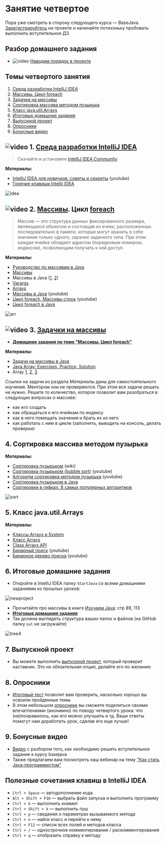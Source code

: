 # Занятие четвертое

Пора уже смотреть в сторону следующего курса — BaseJava. [Зарегистрируйтесь](https://topjava.ru/basejava) на проекте и начинайте потихоньку пробовать выполнить вступительное ДЗ.

## Разбор домашнего задания
- ![video](https://user-images.githubusercontent.com/29703461/81983788-359a6c80-9634-11ea-9b47-09a56fd3d999.png) [Наводим порядок в проекте](https://drive.google.com/file/d/1IYfWYTgZnuJM80OkyWC7Ydpa8cgmfZOt/view?usp=sharing)

## Темы четвертого занятия
1. [Среда разработки IntelliJ IDEA](#1)
1. [Массивы. Цикл foreach](#2)
1. [Задачки на массивы](#3)
1. [Сортировка массива методом пузырька](#4)
1. [Класс java.util.Arrays](#5)
1. [Итоговые домашние задания](#6)
1. [Выпускной проект](#7)
3. [Опросники](#8)
4. [Бонусные видео](#9)

## ![video](https://user-images.githubusercontent.com/29703461/81982928-d556fb00-9632-11ea-9794-ea198832d674.png) <a name="1">1. [Среда разработки IntelliJ IDEA](https://drive.google.com/file/d/1EztSgbHW7rOMqFdIQU2gfV9DVn9zQ7q0/view?usp=sharing)</a>
> Скачайте и установите [IntelliJ IDEA Community](http://www.jetbrains.com/idea/download/index.html)

**Материалы:**
- [IntelliJ IDEA для новичков: советы и секреты](https://www.youtube.com/watch?v=mcvnjaLqVWQ) (youtube)
- [Горячие клавиши Intellij IDEA](https://devcolibri.com/горячие-клавиши-intellij-idea)

![idea](https://user-images.githubusercontent.com/29703461/165950777-7fbb404c-4cca-41c4-8c51-6a7700b5c838.png)

## ![video](https://user-images.githubusercontent.com/29703461/81982928-d556fb00-9632-11ea-9794-ea198832d674.png) <a name="2">2. [Массивы](https://drive.google.com/file/d/11hTa-7sbV2R7YKNmfE4qZ_4DBtIwUKwJ/view?usp=sharing). Цикл [foreach](https://drive.google.com/open?id=1ZvCrFOKiIV01ZO1yGtDsuFRNg3YksfqU)</a>
> Массив — это структура данных фиксированного размера, являющаяся объектом и состоящая из ячеек, расположенных последовательно в памяти, которые могут хранить в себе значения только одного, заранее заданного типа. При этом каждая ячейка обладает адресом (порядковым номером, индексом), позволяющим получать к ней доступ.

**Материалы:**
- [Руководство по массивам в Java](https://topjava.ru/blog/rukovodstvo-po-massivam-v-java-ch1)
- [Массивы](http://developer.alexanderklimov.ru/android/java/array.php)
- Массивы в Java ([1](http://www.skipy.ru/technics/arrays.html), [2](https://vertex-academy.com/tutorials/ru/massivy-v-java/))
- [Varargs](https://topjava.ru/blog/rukovodstvo-po-massivam-v-java-varargs)
- [Arrays](https://docs.oracle.com/javase/tutorial/java/nutsandbolts/arrays.html)
- [Массивы в Java](https://www.youtube.com/watch?v=li86TEAEhYM) (youtube)
- [Цикл foreach, Массивы строк](https://www.youtube.com/watch?v=8AD55r64yNw) (youtube)
- [Цикл foreach в Java](https://pr0java.blogspot.com/2015/04/for-foreach.html)

![arr](https://user-images.githubusercontent.com/29703461/40573705-dd7d8a52-60cd-11e8-8213-7f79b0c56f24.png)

## ![video](https://user-images.githubusercontent.com/29703461/81982928-d556fb00-9632-11ea-9794-ea198832d674.png) <a name="3">3. [Задачки на массивы](https://drive.google.com/file/d/1Bp7evzvvumsISUp0DHXBekH0iDOflkvB/view?usp=sharing)</a>

- **[Домашние задания по теме "Массивы. Цикл foreach"](https://docs.google.com/document/d/1pDPnaFHxf5QDrO7_lCjncmyGuAfjV6bhmhhn-eh7fMg/edit?usp=sharing)**

**Материалы:**
 - [Задачи на массивы в Java](http://taskcode.ru/array)
 - [Java Array: Exercises, Practice, Solution](https://www.w3resource.com/java-exercises/array/index.php)
 - Array [1](http://codingbat.com/java/Array-1), [2](http://codingbat.com/java/Array-2), [3](http://codingbat.com/java/Array-3)

Ссылки на задачи из раздела *Материалы* даны для самостоятельного изучения. Ментором они не проверяются. При этом все задачи решать не нужно. Решите то количество, которое позволит вам разобраться в следующих вопросах о массиве:
- как его создать
- как обращаться к его ячейкам по индексу
- как в него помещать значения и брать их из него
- как работать с ним в цикле (заполнять, выводить на консоль, делать проверки)
 
## <a name="4">4. Сортировка массива методом пузырька</a>

**Материалы:**
- [Сортировка пузырьком](https://ru.wikipedia.org/wiki/Сортировка_пузырьком) (wiki)
- [Cортировка пузырьком (bubble sort)](https://www.youtube.com/watch?v=oqpICiM165I) (youtube)
- [Алгоритм сортировка методом пузырька](https://www.youtube.com/watch?v=5JMInXAtnQg) (youtube)
- [Сортировка пузырьком в Java](https://nicholasgribanov.name/legendarnaya-sortirovka-puzyrkom/)
- [Сортировки в гифках: 8 самых популярных алгоритмов](https://proglib.io/p/sort-gif)

![sort](https://user-images.githubusercontent.com/29703461/40580205-cc8a3554-6142-11e8-9776-e3e20817fd5b.gif)

## <a name="5">5. Класс java.util.Arrays</a>

**Материалы:**
- [Классы Arrays и System](https://topjava.ru/blog/rukovodstvo-po-massivam-v-java-ch3)
- [Класс Arrays](http://developer.alexanderklimov.ru/android/java/array.php#arrays)
- [Class Arrays API](https://docs.oracle.com/en/java/javase/19/docs/api/java.base/java/util/Arrays.html)
- [Бинарный поиск](https://youtu.be/SW_UCzFO7X0?t=16m44s) (youtube)
- [Бинарное дерево поиска](https://youtu.be/HBMlhZAOhoI) (youtube)

## <a name="6">6. Итоговые домашние задания</a>

- Откройте в IntelliJ IDEA папку `StartJava` со всеми домашними заданиями из прошлых уроков:

![newproject](https://user-images.githubusercontent.com/29703461/165948841-f2ac0131-dd32-4a00-bdff-bf49ce91d476.png)

- Прочитайте про массивы в книге [Изучаем Java](https://www.ozon.ru/context/detail/id/7821666/): стр 89, 113
- **[Итоговые домашние задания](https://docs.google.com/document/d/1kyGSmbDsisgg94xpfcRjUKKY8DQErE0_tiZSP8-buIU/edit?usp=sharing)**
- Так должна выглядеть структура ваших папок и файлов (на GitHub папку `out` не загружайте)
 
![tree4](https://user-images.githubusercontent.com/29703461/175806556-c6404eb9-8b82-4a9e-b0b4-bb1a9133eed2.png)

## 7. <a name="7">Выпускной проект</a>
- Вы можете выполнить [выпускной проект](https://docs.google.com/document/d/1IAiDJmSAD86P-xTp3kOs-tFFuDQViXRewI-vpk1nT3g/edit?usp=sharing), который проверит наставник. Это не обязательная опция, делайте его по желанию

## 8. <a name="8">Опросники</a>
- [Итоговый тест](https://forms.gle/gqgWh3wh1WbWKBWx7) позволит вам проверить, насколько хорошо вы освоили пройденные темы
- В этом небольшом [опроснике](https://forms.gle/ykP2B4KsbLzMxEh6A) вы сможете поделиться своими впечатлениями (анонимно) по поводу четвертого урока: что (не)понравилось, как его можно улучшить и тд. Ваши ответы помогут нам доработать урок, сделав его еще лучше!
  
## 9. <a name="9">Бонусные видео</a>
- [Видео](https://drive.google.com/file/d/1W9AtOE3yvDCOOZxmHSw4lGpFiFVYJB8_/view?usp=sharing) с разбором того, как необходимо решить вступительное задание к курсу basejava
- Также предлагаем вам посмотреть наш вебинар на тему ["Как стать Java-программистом"](https://vk.com/wall-18505771_829)

## Полезные сочетания клавиш в IntelliJ IDEA
- `Ctrl + Space` — автодополнение кода
- `Alt + Shift + F10`	— выбрать файл запуска и выполнить программу
- `Ctrl + k` — выполнить коммит
- `Ctrl + Shift + k` — выполнить пуш
- `Ctrl + p` — сведения о параметрах вызываемого метода
- `Ctrl + n` — найти класс и перейти к нему
- `Ctrl + F12` — список всех полей и методов класса
- `Ctrl + /` — однострочное комментирование / раскомментирование
- `Ctrl + q` — отобразить справку к методу
